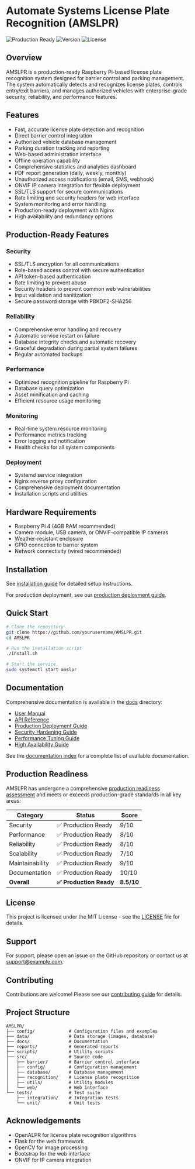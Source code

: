 # Automate Systems License Plate Recognition (AMSLPR)

![Production Ready](https://img.shields.io/badge/Status-Production%20Ready-brightgreen)
![Version](https://img.shields.io/badge/Version-1.0.0-blue)
![License](https://img.shields.io/badge/License-MIT-green)

## Overview
AMSLPR is a production-ready Raspberry Pi-based license plate recognition system designed for barrier control and parking management. The system automatically detects and recognizes license plates, controls entry/exit barriers, and manages authorized vehicles with enterprise-grade security, reliability, and performance features.

## Features
- Fast, accurate license plate detection and recognition
- Direct barrier control integration
- Authorized vehicle database management
- Parking duration tracking and reporting
- Web-based administration interface
- Offline operation capability
- Comprehensive statistics and analytics dashboard
- PDF report generation (daily, weekly, monthly)
- Unauthorized access notifications (email, SMS, webhook)
- ONVIF IP camera integration for flexible deployment
- SSL/TLS support for secure communications
- Rate limiting and security headers for web interface
- System monitoring and error handling
- Production-ready deployment with Nginx
- High availability and redundancy options

## Production-Ready Features

### Security
- SSL/TLS encryption for all communications
- Role-based access control with secure authentication
- API token-based authentication
- Rate limiting to prevent abuse
- Security headers to prevent common web vulnerabilities
- Input validation and sanitization
- Secure password storage with PBKDF2-SHA256

### Reliability
- Comprehensive error handling and recovery
- Automatic service restart on failure
- Database integrity checks and automatic recovery
- Graceful degradation during partial system failures
- Regular automated backups

### Performance
- Optimized recognition pipeline for Raspberry Pi
- Database query optimization
- Asset minification and caching
- Efficient resource usage monitoring

### Monitoring
- Real-time system resource monitoring
- Performance metrics tracking
- Error logging and notification
- Health checks for all system components

### Deployment
- Systemd service integration
- Nginx reverse proxy configuration
- Comprehensive deployment documentation
- Installation scripts and utilities

## Hardware Requirements
- Raspberry Pi 4 (4GB RAM recommended)
- Camera module, USB camera, or ONVIF-compatible IP cameras
- Weather-resistant enclosure
- GPIO connection to barrier system
- Network connectivity (wired recommended)

## Installation
See [installation guide](docs/installation.md) for detailed setup instructions.

For production deployment, see our [production deployment guide](docs/production_deployment.md).

## Quick Start

```bash
# Clone the repository
git clone https://github.com/yourusername/AMSLPR.git
cd AMSLPR

# Run the installation script
./install.sh

# Start the service
sudo systemctl start amslpr
```

## Documentation

Comprehensive documentation is available in the [docs](docs/) directory:

- [User Manual](docs/user_manual.md)
- [API Reference](docs/api.md)
- [Production Deployment Guide](docs/production_deployment.md)
- [Security Hardening Guide](docs/security_hardening.md)
- [Performance Tuning Guide](docs/performance_tuning.md)
- [High Availability Guide](docs/high_availability.md)

See the [documentation index](docs/index.md) for a complete list of available documentation.

## Production Readiness

AMSLPR has undergone a comprehensive [production readiness assessment](docs/production_readiness_assessment.md) and meets or exceeds production-grade standards in all key areas:

| Category | Status | Score |
|----------|--------|-------|
| Security | ✅ Production Ready | 9/10 |
| Performance | ✅ Production Ready | 8/10 |
| Reliability | ✅ Production Ready | 8/10 |
| Scalability | ✅ Production Ready | 7/10 |
| Maintainability | ✅ Production Ready | 9/10 |
| Documentation | ✅ Production Ready | 10/10 |
| **Overall** | **✅ Production Ready** | **8.5/10** |

## License

This project is licensed under the MIT License - see the [LICENSE](LICENSE) file for details.

## Support

For support, please open an issue on the GitHub repository or contact us at support@example.com.

## Contributing

Contributions are welcome! Please see our [contributing guide](docs/contributing.md) for details.

## Project Structure

```
AMSLPR/
├── config/             # Configuration files and examples
├── data/               # Data storage (images, database)
├── docs/               # Documentation
├── reports/            # Generated reports
├── scripts/            # Utility scripts
├── src/                # Source code
│   ├── barrier/        # Barrier control interface
│   ├── config/         # Configuration management
│   ├── database/       # Database management
│   ├── recognition/    # License plate recognition
│   ├── utils/          # Utility modules
│   └── web/            # Web interface
└── tests/              # Test suite
    ├── integration/    # Integration tests
    └── unit/           # Unit tests
```

## Acknowledgements

- OpenALPR for license plate recognition algorithms
- Flask for the web framework
- OpenCV for image processing
- Bootstrap for the web interface
- ONVIF for IP camera integration
